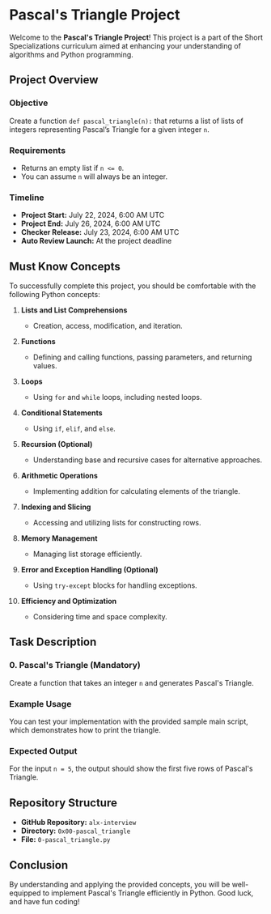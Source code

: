 # Pascal's Triangle Project

Welcome to the **Pascal's Triangle Project**! This project is a part of the Short Specializations curriculum aimed at enhancing your understanding of algorithms and Python programming. 

## Project Overview

### Objective

Create a function `def pascal_triangle(n):` that returns a list of lists of integers representing Pascal’s Triangle for a given integer `n`.

### Requirements

- Returns an empty list if `n <= 0`.
- You can assume `n` will always be an integer.

### Timeline

- **Project Start:** July 22, 2024, 6:00 AM UTC
- **Project End:** July 26, 2024, 6:00 AM UTC
- **Checker Release:** July 23, 2024, 6:00 AM UTC
- **Auto Review Launch:** At the project deadline

## Must Know Concepts

To successfully complete this project, you should be comfortable with the following Python concepts:

1. **Lists and List Comprehensions**
   - Creation, access, modification, and iteration.

2. **Functions**
   - Defining and calling functions, passing parameters, and returning values.

3. **Loops**
   - Using `for` and `while` loops, including nested loops.

4. **Conditional Statements**
   - Using `if`, `elif`, and `else`.

5. **Recursion (Optional)**
   - Understanding base and recursive cases for alternative approaches.

6. **Arithmetic Operations**
   - Implementing addition for calculating elements of the triangle.

7. **Indexing and Slicing**
   - Accessing and utilizing lists for constructing rows.

8. **Memory Management**
   - Managing list storage efficiently.

9. **Error and Exception Handling (Optional)**
   - Using `try-except` blocks for handling exceptions.

10. **Efficiency and Optimization**
    - Considering time and space complexity.

## Task Description

### 0. Pascal's Triangle (Mandatory)

Create a function that takes an integer `n` and generates Pascal's Triangle.

### Example Usage

You can test your implementation with the provided sample main script, which demonstrates how to print the triangle.

### Expected Output

For the input `n = 5`, the output should show the first five rows of Pascal's Triangle. 

## Repository Structure

- **GitHub Repository:** `alx-interview`
- **Directory:** `0x00-pascal_triangle`
- **File:** `0-pascal_triangle.py`

## Conclusion

By understanding and applying the provided concepts, you will be well-equipped to implement Pascal's Triangle efficiently in Python. Good luck, and have fun coding!

